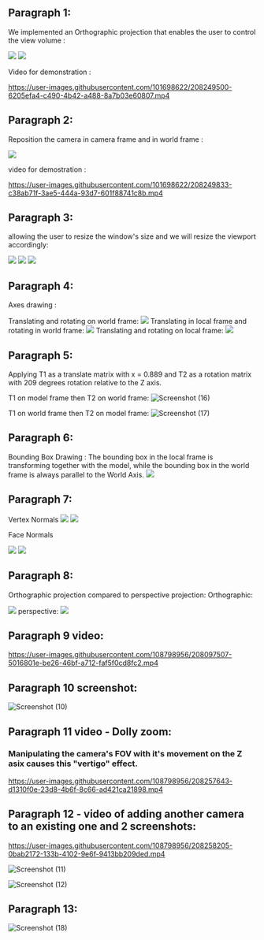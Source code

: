 ## Paragraph 1:
We implemented an Orthographic projection that enables the user to control the view volume :

<img src='./1a.png'>
<img src='./1b.png'>

Video for demonstration :


https://user-images.githubusercontent.com/101698622/208249500-6205efa4-c490-4b42-a488-8a7b03e60807.mp4


## Paragraph 2:

Reposition the camera in camera frame and in world frame :

<img src='./2a.png'>

video for demostration :



https://user-images.githubusercontent.com/101698622/208249833-c38ab71f-3ae5-444a-93d7-601f88741c8b.mp4



## Paragraph 3:

allowing the user to resize the window's size and we will resize the viewport accordingly:

<img src='./3a.png'>
<img src='./3b.png'>
<img src='./3c.png'>


## Paragraph 4:

Axes drawing :

Translating and rotating on world frame: 
<img src='./4a.png'>
Translating in local frame and rotating in world frame:
<img src='./4b.png'>
Translating and rotating on local frame: 
<img src='./4c.png'>

## Paragraph 5:
Applying T1 as a translate matrix with x = 0.889 and T2 as a rotation matrix with 209 degrees rotation relative to the Z axis.

T1 on model frame then T2 on world frame:
![Screenshot (16)](https://user-images.githubusercontent.com/108798956/208262472-f660eafc-83bb-492c-bdac-b3cc6ab86ee1.png)

T1 on world frame then T2 on model frame:
![Screenshot (17)](https://user-images.githubusercontent.com/108798956/208262488-81c9f035-6294-4458-8b94-abe2c5b0d713.png)




## Paragraph 6:

Bounding Box Drawing :
The bounding box in the local frame is transforming together with the model,
while the bounding box in the world frame is always parallel to the World Axis.
<img src='./6aNew.png'>

## Paragraph 7:

Vertex Normals
<img src='./7a.png'>
<img src='./7b.png'>

Face Normals

<img src='./7c.png'>
<img src='./7d.png'>

## Paragraph 8:

Orthographic projection compared to perspective projection:
Orthographic:

<img src='./8a.png'>
perspective:

<img src='./8b.png'>


## Paragraph 9 video:


https://user-images.githubusercontent.com/108798956/208097507-5016801e-be26-46bf-a712-faf5f0cd8fc2.mp4

## Paragraph 10 screenshot:


![Screenshot (10)](https://user-images.githubusercontent.com/108798956/208098804-1105a309-3426-4ea2-b250-67a48d914290.png)

## Paragraph 11 video - Dolly zoom:
### Manipulating the camera's FOV with it's movement on the Z asix causes  this "vertigo" effect.


https://user-images.githubusercontent.com/108798956/208257643-d1310f0e-23d8-4b6f-8c66-ad421ca21898.mp4


## Paragraph 12 - video of adding another camera to an existing one and 2 screenshots:


https://user-images.githubusercontent.com/108798956/208258205-0bab2172-133b-4102-9e6f-9413bb209ded.mp4

![Screenshot (11)](https://user-images.githubusercontent.com/108798956/208258290-b68c6eff-240f-45b8-b3c6-6c36d866bc50.png)

![Screenshot (12)](https://user-images.githubusercontent.com/108798956/208258310-231d2b86-f4e6-4387-900a-fb8d995f0b81.png)

## Paragraph 13:


![Screenshot (18)](https://user-images.githubusercontent.com/108798956/208263059-e6c5ced0-d804-4749-aa80-dd1e2a8a5673.png)




